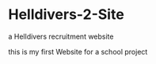 # Helldivers-2-Site
a Helldivers recruitment website 

this is my first Website for a school project
